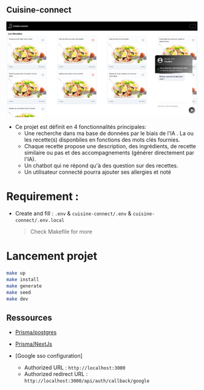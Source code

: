 ## Cuisine-connect
![app home](/public/app.png)
- Ce projet est définit en 4 fonctionnalités principales:
    - Une recherche dans ma base de données par le biais de l'IA . La ou les recette(s) disponbiles en fonctions des mots clés fournies.
    - Chaque recette propose une description, des ingrédients, de recette similaire ou pas et des accompagnements (générer directement par l'IA).
    - Un chatbot qui ne répond qu'à des question sur des recettes.
    - Un utilisateur connecté pourra ajouter ses allergies et noté
    
# Requirement :
- Create and fill : `.env` & `cuisine-connect/.env` & `cuisine-connect/.env.local`
    > Check Makefile for more

# Lancement projet

```bash
make up
make install
make generate
make seed
make dev
```

## Ressources
- [Prisma/postgres](https://www.prisma.io/docs/concepts/database-connectors/postgresql)
- [Prisma/NextJs](https://www.prisma.io/nextjs)

- [Google sso configuration]
    - Authorized URL            : `http://localhost:3000`
    - Authorized redirect URL   : `http://localhost:3000/api/auth/callback/google`